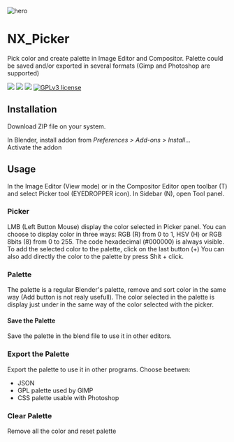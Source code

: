 ![hero](https://user-images.githubusercontent.com/54265936/194942683-c95ee842-d7a1-4aa1-ab2f-60c682499042.png)

# NX_Picker
Pick color and create palette in Image Editor and Compositor.
Palette could be saved and/or exported in several formats (Gimp and Photoshop are supported)

<img src="https://img.shields.io/badge/Blender-2.8.0-green" /> <img src="https://img.shields.io/badge/Python-3.10-blue" /> <img src="https://img.shields.io/badge/Addon-1.0.0.Stable-orange" /> 
[![GPLv3 license](https://img.shields.io/badge/License-GPLv3-blue.svg)](http://perso.crans.org/besson/LICENSE.html)

## Installation

Download ZIP file on your system.

In Blender, install addon from _Preferences > Add-ons > Install_...  
Activate the addon

## Usage

In the Image Editor (View mode) or in the Compositor Editor open toolbar (T) and select Picker tool (EYEDROPPER icon).
In Sidebar (N), open Tool panel.

### Picker

LMB (Left Button Mouse) display the color selected in Picker panel. You can choose to display color in three ways: RGB (R) from 0 to 1, HSV (H) or RGB 8bits (8) from 0 to 255. The code hexadecimal (#000000) is always visible.
To add the selected color to the palette, click on the last button (+)
You can also add directly the color to the palette by press Shit + click.

### Palette

The palette is a regular Blender's palette, remove and sort color in the same way (Add button is not realy usefull). The color selected in the palette is display just under in the same way of the color selected with the picker. 

#### Save the Palette
Save the palette in the blend file to use it in other editors.

### Export the Palette
Export the palette to use it in other programs. Choose beetwen:
- JSON
- GPL palette used by GIMP
- CSS palette usable with Photoshop

### Clear Palette
Remove all the color and reset palette



